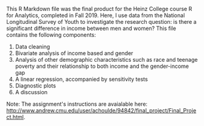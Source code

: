 This R Markdown file was the final product for the Heinz College course R for Analytics, completed in Fall 2019. Here, I use data from the National Longitudinal Survey of Youth to investigate the research question: is there a significant difference in income between men and women? This file contains the following components:

1. Data cleaning
2. Bivariate analysis of income based and gender
3. Analysis of other demographic characteristics such as race and teenage poverty and their relationship to both income and the gender-income gap
3. A linear regression, accompanied by sensitivity tests
4. Diagnostic plots
5. A discussion


Note: The assignment's instructions are avaialable here: http://www.andrew.cmu.edu/user/achoulde/94842/final_project/Final_Project.html. 
